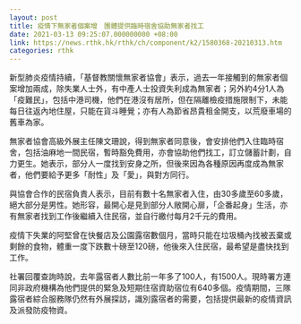 ```yaml
---
layout: post
title: 疫情下無家者個案增　團體提供臨時宿舍協助無家者找工
date: 2021-03-13 09:25:07.000000000 +08:00
link: https://news.rthk.hk/rthk/ch/component/k2/1580368-20210313.htm
categories: rthk
---
```


新型肺炎疫情持續，「基督教關懷無家者協會」表示，過去一年接觸到的無家者個案增加兩成，除失業人士外，有中產人士投資失利成為無家者；另外約4分1人為「疫難民」，包括中港司機，他們在港沒有居所，但在隔離檢疫措施限制下，未能每日往返內地住屋，只能在貨斗睡覺；亦有人為節省昂貴租金開支，以荒廢車場的舊車為家。

無家者協會高級外展主任陳文珊說，得到無家者同意後，會安排他們入住臨時宿舍，包括油麻地一間民宿，暫時豁免費用，亦會協助他們找工，訂立儲蓄計劃，自力更生。她表示，部分人一度找到安身之所，但後來因為各種原因再度成為無家者，他們要給予更多「耐性」及「愛」，與對方同行。

與協會合作的民宿負責人表示，目前有數十名無家者入住，由30多歲至60多歲，絕大部分是男性。她形容，最開心是見到部分人敞開心扉，「企番起身」生活，亦有無家者找到工作後繼續入住民宿，並自行繳付每月2千元的費用。

疫情下失業的阿堅曾在快餐店及公園露宿數個月，當時只能在垃圾桶內找被丟棄或剩餘的食物，體重一度下跌數十磅至120磅，他後來入住民宿，最希望是盡快找到工作。

社署回覆查詢時說，去年露宿者人數比前一年多了100人，有1500人。現時署方連同非政府機構為他們提供的緊急及短期住宿資助宿位有640多個。疫情期間，三隊露宿者綜合服務隊仍然有外展探訪，識別露宿者的需要，包括提供最新的疫情資訊及派發防疫物資。
